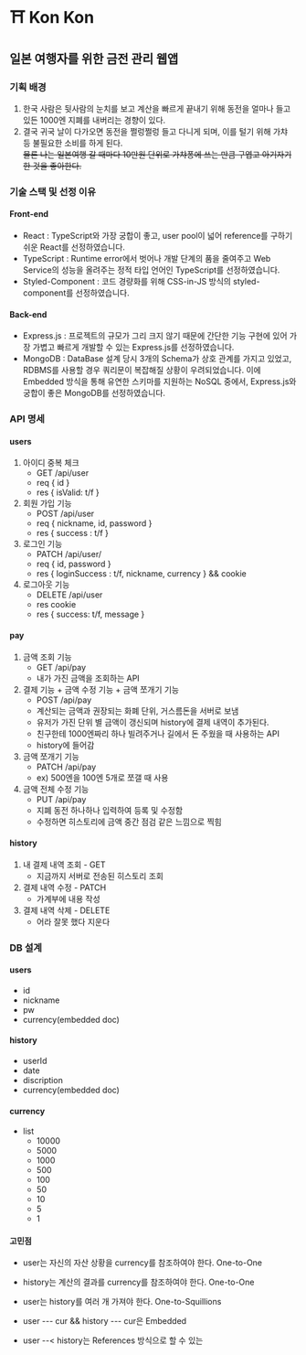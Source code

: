 # ⛩️ Kon Kon

## 일본 여행자를 위한 금전 관리 웹앱

### 기획 배경

1. 한국 사람은 뒷사람의 눈치를 보고 계산을 빠르게 끝내기 위해 동전을 얼마나 들고 있든 1000엔 지폐를 내버리는 경향이 있다.
2. 결국 귀국 날이 다가오면 동전을 쩔렁쩔렁 들고 다니게 되며, 이를 털기 위해 가챠 등 불필요한 소비를 하게 된다.
   <br>
   ~~물론 나는 일본여행 갈 때마다 10만원 단위로 가챠퐁에 쓰는 만큼 구엽고 아기자기한 것을 좋아한다.~~

### 기술 스택 및 선정 이유

#### Front-end

- React : TypeScript와 가장 궁합이 좋고, user pool이 넓어 reference를 구하기 쉬운 React를 선정하였습니다.
- TypeScript : Runtime error에서 벗어나 개발 단계의 품을 줄여주고 Web Service의 성능을 올려주는 정적 타입 언어인 TypeScript를 선정하였습니다.
- Styled-Component : 코드 경량화를 위해 CSS-in-JS 방식의 styled-component를 선정하였습니다.

#### Back-end

- Express.js : 프로젝트의 규모가 그리 크지 않기 때문에 간단한 기능 구현에 있어 가장 가볍고 빠르게 개발할 수 있는 Express.js를 선정하였습니다.
- MongoDB : DataBase 설계 당시 3개의 Schema가 상호 관계를 가지고 있었고, RDBMS를 사용할 경우 쿼리문이 복잡해질 상황이 우려되었습니다. 이에 Embedded 방식을 통해 유연한 스키마를 지원하는 NoSQL 중에서, Express.js와 궁합이 좋은 MongoDB를 선정하였습니다.

### API 명세

#### users

1. 아이디 중복 체크
   - GET /api/user
   - req { id }
   - res { isValid: t/f }
2. 회원 가입 기능
   - POST /api/user
   - req { nickname, id, password }
   - res { success : t/f }
3. 로그인 기능
   - PATCH /api/user/
   - req { id, password }
   - res { loginSuccess : t/f, nickname, currency } && cookie
4. 로그아웃 기능
   - DELETE /api/user
   - res cookie
   - res { success: t/f, message }

#### pay

1. 금액 조회 기능
   - GET /api/pay
   - 내가 가진 금액을 조회하는 API
2. 결제 기능 + 금액 수정 기능 + 금액 쪼개기 기능
   - POST /api/pay
   - 계산되는 금액과 권장되는 화폐 단위, 거스름돈을 서버로 보냄
   - 유저가 가진 단위 별 금액이 갱신되며 history에 결제 내역이 추가된다.
   - 친구한테 1000엔짜리 하나 빌려주거나 길에서 돈 주웠을 때 사용하는 API
   - history에 들어감
3. 금액 쪼개기 기능
   - PATCH /api/pay
   - ex) 500엔을 100엔 5개로 쪼갤 때 사용
4. 금액 전체 수정 기능
   - PUT /api/pay
   - 지폐 동전 하나하나 입력하여 등록 및 수정함
   - 수정하면 히스토리에 금액 중간 점검 같은 느낌으로 찍힘

#### history

1. 내 결제 내역 조회 - GET
   - 지금까지 서버로 전송된 히스토리 조회
2. 결제 내역 수정 - PATCH
   - 가계부에 내용 작성
3. 결제 내역 삭제 - DELETE
   - 어라 잘못 했다 지운다

### DB 설계

#### users

- id
- nickname
- pw
- currency(embedded doc)

#### history

- userId
- date
- discription
- currency(embedded doc)

#### currency

- list
  - 10000
  - 5000
  - 1000
  - 500
  - 100
  - 50
  - 10
  - 5
  - 1

#### 고민점

- user는 자신의 자산 상황을 currency를 참조하여야 한다. One-to-One
- history는 계산의 결과를 currency를 참조하여야 한다. One-to-One
- user는 history를 여러 개 가져야 한다. One-to-Squillions

- user --- cur && history --- cur은 Embedded
- user --< history는 References 방식으로 할 수 있는
